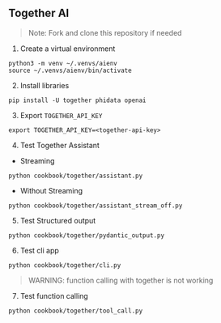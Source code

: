 ## Together AI

> Note: Fork and clone this repository if needed

1. Create a virtual environment

```shell
python3 -m venv ~/.venvs/aienv
source ~/.venvs/aienv/bin/activate
```

2. Install libraries

```shell
pip install -U together phidata openai
```

3. Export `TOGETHER_API_KEY`

```text
export TOGETHER_API_KEY=<together-api-key>
```

4. Test Together Assistant

- Streaming

```shell
python cookbook/together/assistant.py
```

- Without Streaming

```shell
python cookbook/together/assistant_stream_off.py
```

5. Test Structured output

```shell
python cookbook/together/pydantic_output.py
```

6. Test cli app

```shell
python cookbook/together/cli.py
```

> WARNING: function calling with together is not working

7. Test function calling

```shell
python cookbook/together/tool_call.py
```
